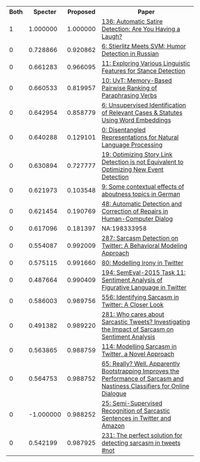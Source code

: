 <html><table><tr>
<th>Both</th>
<th>Specter</th>
<th>Proposed</th>
<th>Paper</th>
</tr>
<tr>
<td>1</td>
<td>1.000000</td>
<td>1.000000</td>
<td><a href="https://www.semanticscholar.org/paper/35c7ec716f33d9b8d9f702e8009ecbfe76b2ac76">136: Automatic Satire Detection: Are You Having a Laugh?</a></td>
</tr>
<tr>
<td>0</td>
<td>0.728866</td>
<td>0.920862</td>
<td><a href="https://www.semanticscholar.org/paper/2e48cd0a1b6445e9f4354f4fd621cf7b0b558fa1">6: Stierlitz Meets SVM: Humor Detection in Russian</a></td>
</tr>
<tr>
<td>0</td>
<td>0.661283</td>
<td>0.966095</td>
<td><a href="https://www.semanticscholar.org/paper/422482084d78bfc90d75430e685f6877df467610">11: Exploring Various Linguistic Features for Stance Detection</a></td>
</tr>
<tr>
<td>0</td>
<td>0.660533</td>
<td>0.819957</td>
<td><a href="https://www.semanticscholar.org/paper/19248463f3bb4d1f72004c623eb7c6b85f81736b">10: UvT: Memory-Based Pairwise Ranking of Paraphrasing Verbs</a></td>
</tr>
<tr>
<td>0</td>
<td>0.642954</td>
<td>0.858779</td>
<td><a href="https://www.semanticscholar.org/paper/33fe66dd932ac44cb02ddeab89509d9a971336b5">6: Unsupervised Identification of Relevant Cases & Statutes Using Word Embeddings</a></td>
</tr>
<tr>
<td>0</td>
<td>0.640288</td>
<td>0.129101</td>
<td><a href="https://www.semanticscholar.org/paper/b52f05dd383792b442dd1193c410a79310fc9140">0: Disentangled Representations for Natural Language Processing</a></td>
</tr>
<tr>
<td>0</td>
<td>0.630894</td>
<td>0.727777</td>
<td><a href="https://www.semanticscholar.org/paper/667899f40ff9841dfb12aa77732b769057f7c083">19: Optimizing Story Link Detection is not Equivalent to Optimizing New Event Detection</a></td>
</tr>
<tr>
<td>0</td>
<td>0.621973</td>
<td>0.103548</td>
<td><a href="https://www.semanticscholar.org/paper/eda328c648aabbf52c6cb34be28bc32e25d88861">9: Some contextual effects of aboutness topics in German</a></td>
</tr>
<tr>
<td>0</td>
<td>0.621454</td>
<td>0.190769</td>
<td><a href="https://www.semanticscholar.org/paper/4d088c76e460b7b0067c018ab3ff2d8d84ad690e">48: Automatic Detection and Correction of Repairs in Human-Computer Dialog</a></td>
</tr>
<tr>
<td>0</td>
<td>0.617096</td>
<td>0.181397</td>
<td>NA:198333958</td>
</tr>
<tr>
<td>0</td>
<td>0.554087</td>
<td>0.992009</td>
<td><a href="https://www.semanticscholar.org/paper/fcb3e0e349e83d8ea2e306b2d62cbaa91dcc7708">287: Sarcasm Detection on Twitter: A Behavioral Modeling Approach</a></td>
</tr>
<tr>
<td>0</td>
<td>0.575115</td>
<td>0.991660</td>
<td><a href="https://www.semanticscholar.org/paper/a1ae7a459adb9466bcf1fa8e417ab36eb0b5b2ce">80: Modelling Irony in Twitter</a></td>
</tr>
<tr>
<td>0</td>
<td>0.487664</td>
<td>0.990409</td>
<td><a href="https://www.semanticscholar.org/paper/110599f48c30251aba60f68b8484a7b0307bcb87">194: SemEval-2015 Task 11: Sentiment Analysis of Figurative Language in Twitter</a></td>
</tr>
<tr>
<td>0</td>
<td>0.586003</td>
<td>0.989756</td>
<td><a href="https://www.semanticscholar.org/paper/55e36d6b45c91a0daa49234bd47b856470d6825c">556: Identifying Sarcasm in Twitter: A Closer Look</a></td>
</tr>
<tr>
<td>0</td>
<td>0.491382</td>
<td>0.989220</td>
<td><a href="https://www.semanticscholar.org/paper/bdf94c10cac57180703ba7f87c70fcac5fa4e3d4">281: Who cares about Sarcastic Tweets? Investigating the Impact of Sarcasm on Sentiment Analysis</a></td>
</tr>
<tr>
<td>0</td>
<td>0.563865</td>
<td>0.988759</td>
<td><a href="https://www.semanticscholar.org/paper/2b7076bc3949b27cc6ce23905be8347952507f4f">114: Modelling Sarcasm in Twitter, a Novel Approach</a></td>
</tr>
<tr>
<td>0</td>
<td>0.564753</td>
<td>0.988752</td>
<td><a href="https://www.semanticscholar.org/paper/b98e422b02b6f3c899c2442f9b34762d4440bbfc">65: Really? Well. Apparently Bootstrapping Improves the Performance of Sarcasm and Nastiness Classifiers for Online Dialogue</a></td>
</tr>
<tr>
<td>0</td>
<td>-1.000000</td>
<td>0.988252</td>
<td><a href="https://www.semanticscholar.org/paper/35c99dd7c7d39893c26ac894336c25a9b40bbbed">25: Semi-Supervised Recognition of Sarcastic Sentences in Twitter and Amazon</a></td>
</tr>
<tr>
<td>0</td>
<td>0.542199</td>
<td>0.987925</td>
<td><a href="https://www.semanticscholar.org/paper/0c9cd5bee786f675901c2ce328f901bf1fbd91e0">231: The perfect solution for detecting sarcasm in tweets #not</a></td>
</tr>
</table></html>
